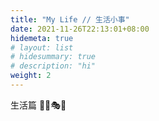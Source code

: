 ```yaml
---
title: "My Life // 生活小事"
date: 2021-11-26T22:13:01+08:00
hidemeta: true
# layout: list
# hidesummary: true
# description: "hi"
weight: 2
---
```

生活篇  🎄🎁🎭🧶